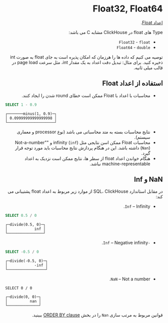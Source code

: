 <div dir="rtl" markdown="1">

# Float32, Float64

[اعداد Float](https://en.wikipedia.org/wiki/IEEE_754).

Type های float در ClickHouse مشابه C می باشد:

- `Float32` - `float`
- `Float64`  - `double`

توصیه می کنیم که داده ها را هرزمان که امکان پذیره است به جای float به صورت int ذخیره کنید. برای مثال: تبدیل دقت اعداد به یک مقدار int، مثل سرعت page load در قالب میلی ثانیه.

## استفاده از اعداد Float

- محاسبات با اعداد با Float ممکن است خطای round شدن را ایجاد کنند.

</div>

```sql
SELECT 1 - 0.9
```
```
┌───────minus(1, 0.9)─┐
│ 0.09999999999999998 │
└─────────────────────┘
```

<div dir="rtl" markdown="1">

- نتایج محاسبات بسته به متد محاسباتی می باشد (نوع processor و معماری سیستم).
- محاسبات Float ممکن اسن نتایجی مثل infinity (`inf`) و "Not-a-number" (`Nan`) داشته باشد. این در هنگام پردازش نتایج محاسبات باید مورد توجه قرار گیرد.
- هنگام خواندن اعداد float از سطر ها، نتایج ممکن است نزدیک به اعداد machine-representable نباشد.

## NaN و Inf

در مقابل استاندارد SQL، ClickHouse از موارد زیر مربوط به اعداد float پشتیبانی می کند:

- `Inf` – Infinity.

</div>

```sql
SELECT 0.5 / 0
```

```
┌─divide(0.5, 0)─┐
│            inf │
└────────────────┘
```

<div dir="rtl" markdown="1">

- `-Inf` – Negative infinity.

</div>

```sql
SELECT -0.5 / 0
```

```
┌─divide(-0.5, 0)─┐
│            -inf │
└─────────────────┘
```

<div dir="rtl" markdown="1">

- `NaN` – Not a number.

</div>

```
SELECT 0 / 0
```

```
┌─divide(0, 0)─┐
│          nan │
└──────────────┘
```

<div dir="rtl" markdown="1">

قوانین مربوط به مرتب سازی ` Nan ` را در بخش [ORDER BY clause](../query_language/select.md#query_language-queries-order_by) ببینید.

</div>